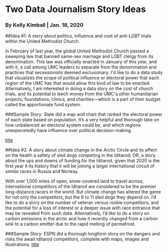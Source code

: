 # Two Data Journalism Story Ideas

### By Kelly Kimball | Jan. 18, 2020

##Idea #1: A story about politics, influence and cost of anti-LGBT trials within the United Methodist Church.

In February of last year, the global United Methodist Church passed a sweeping law that banned same-sex marriage and LGBT clergy from its 
denomination. This law was officially enacted in January of this year, and with it, a call among UMC leaders to separate from the denomination and practices that secessionists deemed exclusionary. I'd like to do a data study that visualizes the scope of political influence or electoral power that each region of the UMC has that would allow this kind of law to be enacted. Alternatively, I am interested in doing a data story on the cost of church trials, and its potential to leech money from the UMC's other humanitarian projects, foundations, clinics, and charities—which is a part of their budget called the apportionate fund system.

###Sample Story: Slate did a map and chart that ranked the electoral power of each state based on population. It’s a very helpful and thorough take on how unbalanced an electoral system could be, and which regions unexpecetedly have influence over political decision-making.
 
[title](http://www.slate.com/articles/news_and_politics/map_of_the_week/2012/11/presidential_election_a_map_showing_the_vote_power_of_all_50_states.html)

##Idea #2: A story about climate change in the Arctic Circle and its affect on the health a safety of sled dogs competing in the Iditarod; OR, a story about the ups and downs of funding for the Iditarod, given that 2020 is the first year it its history that it will be joining a larger international circuit of similar races in Russia and Norway.

With over 1,000 miles of open, snow-covered land to travel across, international competitors of the Iditarod are considered to be the premier long-distance racers in the world. But climate change has altered the game for not only the competitors, but the 8 to 11 sled dogs they depend on. I’d like to do a story on the number of veteran versus rookie competitors, and the potential for a loss of interest or a deeper issue with race entrance that may be revealed from such data. Alternatively, I’d like to do a story on carbon emissions in the arctic and how it recently changed from a carbon sink to a carbon emitter due to the rapid melting of permafrost.

###Sample Story: ESPN did a thorough longform story on the dangers and risks the await Iditarod competitors, complete with maps, images and illustrations.
[title](http://www.espn.com/espn/feature/story/_/id/9175394/out-great-alone)
